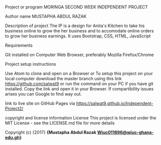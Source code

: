 Project or program
MORINGA SECOND WEEK INDEPENDENT PROJECT


Author name
MUSTAPHA ABDUL RAZAK


Description of project
The IP is a design for Anita's Kitchen to take his business online to grow the her business and to accomodate online orders to grow her business earnings. It uses Bootstrap, CSS, HTML, JavaScript


Requirements

Git installed on Computer
Web Browser, preferably Mozilla Firefox/Chrome

Project setup instructions

Use Atom to clone and open on a Browser or To setup this project on your local computer download the master branch using this link https://github.com/salwat9 or run the command on your PC if you have git installed. Copy the link and open it in your Browser. If compartibility issues arises you can Google to find way out.


link to live site on GitHub Pages
via https://salwat9.github.io/Independent-Project2/

copyright and license information
License
This project is licensed under the MIT License - see the LICENSE.md file for more details

 Copyright (c) {2017} **{Mustapha Abdul Razak Wiuc011896@wiuc-ghana-edu.gh}**
